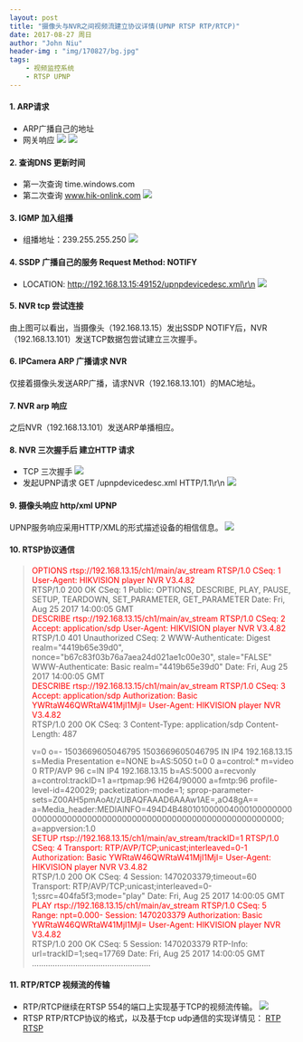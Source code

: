 ```yaml
---
layout: post
title: "摄像头与NVR之间视频流建立协议详情(UPNP RTSP RTP/RTCP)"
date: 2017-08-27 周日
author: "John Niu"
header-img : "img/170827/bg.jpg"
tags:
    - 视频监控系统
    - RTSP UPNP
---
```


#### 1. ARP请求
- ARP广播自己的地址
- 网关响应
![](http://johnniu.com/img/170827/arpbroad.png) 
![](http://johnniu.com/img/170827/arpbroad02.png) 
	
#### 2. 查询DNS 更新时间
- 第一次查询 time.windows.com
- 第二次查询 www.hik-onlink.com
![](http://johnniu.com/img/170827/DNS.png) 
	
#### 3. IGMP 加入组播
- 组播地址：239.255.255.250
![](http://johnniu.com/img/170827/IGMP.png) 
	
#### 4. SSDP 广播自己的服务 Request Method: NOTIFY
- LOCATION: http://192.168.13.15:49152/upnpdevicedesc.xml\r\n
![](http://johnniu.com/img/170827/ssdp.png) 

#### 5. NVR tcp 尝试连接
由上图可以看出，当摄像头（192.168.13.15）发出SSDP NOTIFY后，NVR（192.168.13.101）发送TCP数据包尝试建立三次握手。

#### 6. IPCamera ARP 广播请求 NVR
仅接着摄像头发送ARP广播，请求NVR（192.168.13.101）的MAC地址。

#### 7. NVR arp 响应
之后NVR（192.168.13.101）发送ARP单播相应。
	
#### 8. NVR 三次握手后 建立HTTP 请求
- TCP 三次握手
![](http://johnniu.com/img/170827/tcp.png) 
- 发起UPNP请求 GET /upnpdevicedesc.xml HTTP/1.1\r\n
![](http://johnniu.com/img/170827/upnp.png) 
	
#### 9. 摄像头响应 http/xml UPNP
UPNP服务响应采用HTTP/XML的形式描述设备的相信信息。
![](http://johnniu.com/img/170827/upnp02.png) 

#### 10. RTSP协议通信
	
><font color=red> OPTIONS rtsp://192.168.13.15/ch1/main/av_stream RTSP/1.0
>CSeq: 1
>User-Agent: HIKVISION player NVR V3.4.82</font>
><br>
>RTSP/1.0 200 OK
>CSeq: 1
>Public: OPTIONS, DESCRIBE, PLAY, PAUSE, SETUP, TEARDOWN, SET_PARAMETER, GET_PARAMETER
>Date:  Fri, Aug 25 2017 14:00:05 GMT
><br>
><font color=red>DESCRIBE rtsp://192.168.13.15/ch1/main/av_stream RTSP/1.0
>CSeq: 2
>Accept: application/sdp
>User-Agent: HIKVISION player NVR V3.4.82</font>
><br>
>RTSP/1.0 401 Unauthorized
>CSeq: 2
>WWW-Authenticate: Digest realm="4419b65e39d0", nonce="b67c83f03b76a7aea24d021ae1c00e30", stale="FALSE"
>WWW-Authenticate: Basic realm="4419b65e39d0"
>Date:  Fri, Aug 25 2017 14:00:05 GMT
><br>
><font color=red>DESCRIBE rtsp://192.168.13.15/ch1/main/av_stream RTSP/1.0
>CSeq: 3
>Accept: application/sdp
>Authorization: Basic YWRtaW46QWRtaW41MjI1MjI=
>User-Agent: HIKVISION player NVR V3.4.82</font>
><br>
>RTSP/1.0 200 OK
>CSeq: 3
>Content-Type: application/sdp
>Content-Length: 487
>
>v=0
>o=- 1503669605046795 1503669605046795 IN IP4 192.168.13.15
>s=Media Presentation
>e=NONE
>b=AS:5050
>t=0 0
>a=control:*
>m=video 0 RTP/AVP 96
>c=IN IP4 192.168.13.15
>b=AS:5000
>a=recvonly
>a=control:trackID=1
>a=rtpmap:96 H264/90000
>a=fmtp:96 profile-level-id=420029; packetization-mode=1; sprop-parameter-sets=Z00AH5pmAoAt/zUBAQFAAAD6AAAw1AE=,aO48gA==
>a=Media_header:MEDIAINFO=494D4B48010100000400010000000000000000000000000000000000000000000000000000000000;
>a=appversion:1.0
><br>
><font color=red>SETUP rtsp://192.168.13.15/ch1/main/av_stream/trackID=1 RTSP/1.0
>CSeq: 4
>Transport: RTP/AVP/TCP;unicast;interleaved=0-1
>Authorization: Basic YWRtaW46QWRtaW41MjI1MjI=
>User-Agent: HIKVISION player NVR V3.4.82</font>
><br>
>RTSP/1.0 200 OK
>CSeq: 4
>Session:       1470203379;timeout=60
>Transport: RTP/AVP/TCP;unicast;interleaved=0-1;ssrc=404fa5f3;mode="play"
>Date:  Fri, Aug 25 2017 14:00:05 GMT
><br>
><font color=red>PLAY rtsp://192.168.13.15/ch1/main/av_stream RTSP/1.0
>CSeq: 5
>Range: npt=0.000-
>Session:       1470203379
>Authorization: Basic YWRtaW46QWRtaW41MjI1MjI=
>User-Agent: HIKVISION player NVR V3.4.82</font>
><br>
>RTSP/1.0 200 OK
>CSeq: 5
>Session:       1470203379
>RTP-Info: url=trackID=1;seq=17769
>Date:  Fri, Aug 25 2017 14:00:05 GMT
> ....................................................


#### 11. RTP/RTCP 视频流的传输
- RTP/RTCP继续在RTSP 554的端口上实现基于TCP的视频流传输。
![](http://johnniu.com/img/170827/rtp.png) 
- RTSP RTP/RTCP协议的格式，以及基于tcp udp通信的实现详情见：
[RTP](https://github.com/EasyDarwin/Course/blob/master/%E6%B5%81%E5%AA%92%E4%BD%93%E4%BC%A0%E8%BE%93%E6%8E%A7%E5%88%B6%E5%8D%8F%E8%AE%AE(RTSP%20RTP%20SDP)%E8%AF%A6%E8%A7%A3/rtp.md) 
[RTSP](https://github.com/EasyDarwin/Course/blob/master/%E6%B5%81%E5%AA%92%E4%BD%93%E4%BC%A0%E8%BE%93%E6%8E%A7%E5%88%B6%E5%8D%8F%E8%AE%AE(RTSP%20RTP%20SDP)%E8%AF%A6%E8%A7%A3/rtsp.md) 














